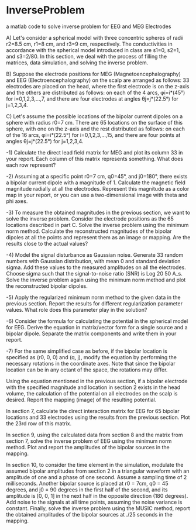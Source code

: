 # InverseProblem
a matlab code to solve inverse problem for EEG and MEG Electrodes

A) Let's consider a spherical model with three concentric spheres of radii r2=8.5 cm, r1=8 cm, and r3=9 cm, respectively. The conductivities in accordance with the spherical model introduced in class are s1=0, s2=1, and s3=2/80. In this section, we deal with the process of filling the matrices, data simulation, and solving the inverse problem.

B) Suppose the electrode positions for MEG (Magnetoencephalography) and EEG (Electroencephalography) on the scalp are arranged as follows: 33 electrodes are placed on the head, where the first electrode is on the z-axis and the others are distributed as follows: on each of the 4 arcs, φi=i*(45°) for i=0,1,2,3,...,7, and there are four electrodes at angles θj=j*(22.5°) for j=1,2,3,4.

C) Let's assume the possible locations of the bipolar current dipoles on a sphere with radius r0=7 cm. There are 65 locations on the surface of this sphere, with one on the z-axis and the rest distributed as follows: on each of the 16 arcs, φi=i*(22.5°) for i=0,1,2,3,...,15, and there are four points at angles θj=j*(22.5°) for j=1,2,3,4.

-1) Calculate the direct lead field matrix for MEG and plot its column 33 in your report. Each column of this matrix represents something. What does each row represent?

-2) Assuming at a specific point r0=7 cm, q0=45°, and j0=180°, there exists a bipolar current dipole with a magnitude of 1. Calculate the magnetic field magnitude radially at all the electrodes. Represent this magnitude as a color map in your report, or you can use a two-dimensional image with theta and phi axes.

-3) To measure the obtained magnitudes in the previous section, we want to solve the inverse problem. Consider the electrode positions as the 65 locations described in part C. Solve the inverse problem using the minimum norm method. Calculate the reconstructed magnitudes of the bipolar dipoles at all the points and represent them as an image or mapping. Are the results close to the actual values?

-4) Model the signal disturbance as Gaussian noise. Generate 33 random numbers with Gaussian distribution, with mean 0 and standard deviation sigma. Add these values to the measured amplitudes on all the electrodes. Choose sigma such that the signal-to-noise ratio (SNR) is Log 20 50 A_s. Solve the inverse problem again using the minimum norm method and plot the reconstructed bipolar dipoles.

-5) Apply the regularized minimum norm method to the given data in the previous section. Report the results for different regularization parameter values. What role does this parameter play in the solution?

-6) Consider the formula for calculating the potential in the spherical model for EEG. Derive the equation in matrix/vector form for a single source and a bipolar dipole. Separate the matrix components and write them in your report.

-7) For the same simplified case as before, if the bipolar location is specified as (r0, 0, 0) and (q, j), modify the equation by performing the necessary rotations in the coordinate axes. Note that since the bipolar location can be in any octant of the space, the rotations may differ.

Using the equation mentioned in the previous section, if a bipolar electrode with the specified magnitude and location in section 2 exists in the head volume, the calculation of the potential on all electrodes on the scalp is desired. Report the mapping (image) of the resulting potential.

In section 7, calculate the direct interaction matrix for EEG for 65 bipolar locations and 33 electrodes using the results from the previous section. Plot the 23rd row of this matrix.

In section 9, using the calculated data from section 8 and the matrix from section 7, solve the inverse problem of EEG using the minimum norm method. Plot and report the amplitudes of the bipolar sources in the mapping.

In section 10, to consider the time element in the simulation, modulate the assumed bipolar amplitudes from section 2 in a triangular waveform with an amplitude of one and a phase of one second. Assume a sampling time of 2 milliseconds. Another bipolar source is placed at r0 = 7cm, q0 = 45 degrees, and j0 = 90 degrees in the first half of the second, and its amplitude is [0, 0, 1] in the next half in the opposite direction (180 degrees). Add noise to the signals at all time points, assuming the noise variance is constant. Finally, solve the inverse problem using the MUSIC method, report the obtained amplitudes of the bipolar sources at ./25 seconds in the mapping.
